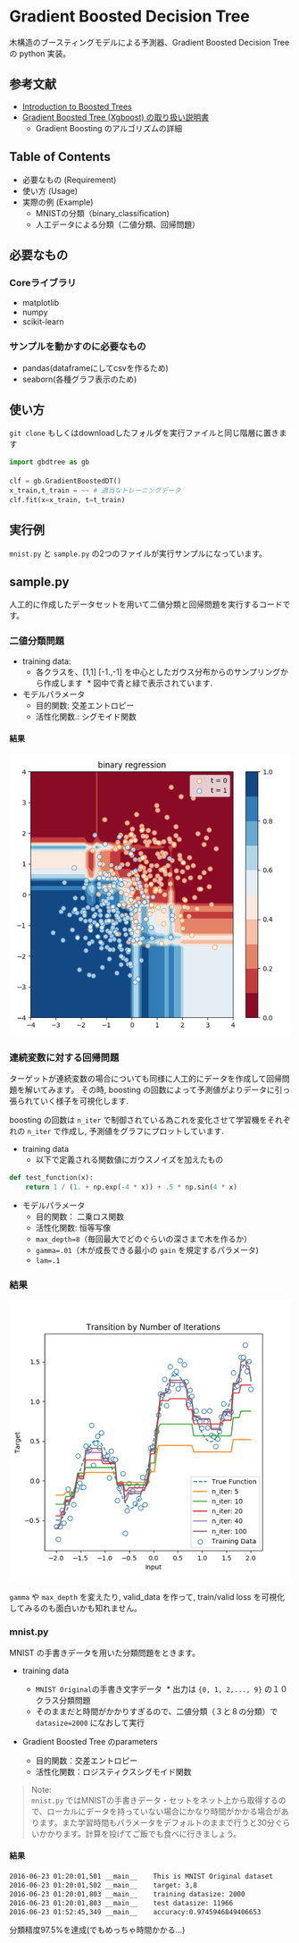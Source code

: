 # Gradient Boosted Decision Tree

木構造のブースティングモデルによる予測器、Gradient Boosted Decision Tree の python 実装。

## 参考文献

* [Introduction to Boosted Trees](http://xgboost.readthedocs.io/en/latest/model.html)
* [Gradient Boosted Tree (Xgboost) の取り扱い説明書](http://qiita.com/nykergoto/items/7922a8a3c1a7b622b935)
  * Gradient Boosting のアルゴリズムの詳細

## Table of Contents

* 必要なもの (Requirement)
* 使い方 (Usage)
* 実際の例 (Example)
  * MNISTの分類（binary_classification)
  * 人工データによる分類（二値分類、回帰問題）

## 必要なもの

### Coreライブラリ

* matplotlib
* numpy
* scikit-learn

### サンプルを動かすのに必要なもの

* pandas(dataframeにしてcsvを作るため)
* seaborn(各種グラフ表示のため)

## 使い方

`git clone` もしくはdownloadしたフォルダを実行ファイルと同じ階層に置きます

```python
import gbdtree as gb

clf = gb.GradientBoostedDT()
x_train,t_train = ~~ # 適当なトレーニングデータ
clf.fit(x=x_train, t=t_train)
```

## 実行例

`mnist.py` と `sample.py` の2つのファイルが実行サンプルになっています。

## sample.py

人工的に作成したデータセットを用いて二値分類と回帰問題を実行するコードです。

### 二値分類問題

* training data:
  * 各クラスを、[1,1] [-1.,-1] を中心としたガウス分布からのサンプリングから作成します
  * 図中で青と緑で表示されています.
* モデルパラメータ
  * 目的関数: 交差エントロピー
  * 活性化関数.: シグモイド関数

#### 結果

![二値分類の時の実験結果](experiment_figures/binary_classification.png)

### 連続変数に対する回帰問題

ターゲットが連続変数の場合についても同様に人工的にデータを作成して回帰問題を解いてみます。
その時, boosting の回数によって予測値がよりデータに引っ張られていく様子を可視化します.

boosting の回数は `n_iter` で制御されている為これを変化させて学習機をそれぞれの `n_iter` で作成し, 予測値をグラフにプロットしています.

* training data
    * 以下で定義される関数値にガウスノイズを加えたもの

```python
def test_function(x):
    return 1 / (1. + np.exp(-4 * x)) + .5 * np.sin(4 * x)
```

* モデルパラメータ
  * 目的関数： 二乗ロス関数
  * 活性化関数: 恒等写像
  * `max_depth=8`（毎回最大でどのぐらいの深さまで木を作るか）
  * `gamma=.01`（木が成長できる最小の `gain` を規定するパラメータ)
  * `lam=.1`

### 結果

![連続変数に対する回帰問題の実験結果](experiment_figures/regression.png)

`gamma` や `max_depth` を変えたり, valid_data を作って, train/valid loss を可視化してみるのも面白いかも知れません。

### mnist.py

MNIST の手書きデータを用いた分類問題をときます。

* training data
  * `MNIST Original`の手書き文字データ
  * 出力は `{0, 1, 2,..., 9}` の１０クラス分類問題
  * そのままだと時間がかかりすぎるので、二値分類（３と８の分類）で `datasize=2000` になおして実行

* Gradient Boosted Tree のparameters
  * 目的関数：交差エントロピー
  * 活性化関数：ロジスティクスシグモイド関数

> Note:  
> `mnist.py` ではMNISTの手書きデータ・セットをネット上から取得するので、ローカルにデータを持っていない場合にかなり時間がかかる場合があります。また学習時間もパラメータをデフォルトのままで行うと30分ぐらいかかります。計算を投げてご飯でも食べに行きましょう。

#### 結果

```
2016-06-23 01:20:01,501	__main__	This is MNIST Original dataset
2016-06-23 01:20:01,502	__main__	target: 3,8
2016-06-23 01:20:01,803	__main__	training datasize: 2000
2016-06-23 01:20:01,803	__main__	test datasize: 11966
2016-06-23 01:52:45,349	__main__	accuracy:0.9745946849406653
```

分類精度97.5%を達成(でもめっちゃ時間かかる...)
